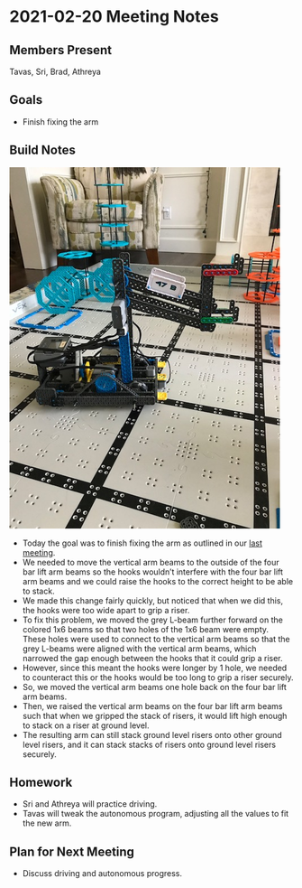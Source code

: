 # 2021-02-20 Meeting Notes

## Members Present  
Tavas, Sri, Brad, Athreya
  
## Goals  
- Finish fixing the arm

## Build Notes

![Arm Picture](../img/2021-02-20-arm.jpg)

- Today the goal was to finish fixing the arm as outlined in our [last meeting](2021-02-19%20Meeting%20Notes.md).
- We needed to move the vertical arm beams to the outside of the four bar lift arm beams so the hooks wouldn’t interfere with the four bar lift arm beams and we could raise the hooks to the correct height to be able to stack.
- We made this change fairly quickly, but noticed that when we did this, the hooks were too wide apart to grip a riser.
- To fix this problem, we moved the grey L-beam further forward on the colored 1x6 beams so that two holes of the 1x6 beam were empty. These holes were used to connect to the vertical arm beams so that the grey L-beams were aligned with the vertical arm beams, which narrowed the gap enough between the hooks that it could grip a riser.
- However, since this meant the hooks were longer by 1 hole, we needed to counteract this or the hooks would be too long to grip a riser securely.
- So, we moved the vertical arm beams one hole back on the four bar lift arm beams.
- Then, we raised the vertical arm beams on the four bar lift arm beams such that when we gripped the stack of risers, it would lift high enough to stack on a riser at ground level. 
- The resulting arm can still stack ground level risers onto other ground level risers, and it can stack stacks of risers onto ground level risers securely.

## Homework  
- Sri and Athreya will practice driving.
- Tavas will tweak the autonomous program, adjusting all the values to fit the new arm.

## Plan for Next Meeting  
- Discuss driving and autonomous progress.

